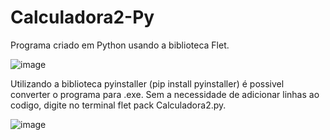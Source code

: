 # Calculadora2-Py

Programa criado em Python usando a biblioteca Flet.

![image](https://github.com/Geslon/Calculadora2-Py/assets/88560350/4a15d553-f200-4adb-9e62-5ba84844a7f7)

Utilizando a biblioteca pyinstaller (pip install pyinstaller) é possivel converter o programa para .exe.
Sem a necessidade de adicionar linhas ao codigo, digite no terminal flet pack Calculadora2.py.

![image](https://github.com/Geslon/Calculadora2-Py/assets/88560350/74bdac06-e4da-44e5-81ab-a6a2177b6bae)


